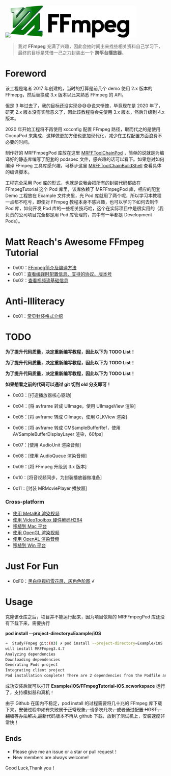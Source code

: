 
![](md/imgs/MR-16-9.png)[![](md/imgs/ffmpeg.png)](http://ffmpeg.org/) 


> 我对 **FFmpeg** 充满了兴趣，因此会抽时间出来找些相关资料自己学习下，最终的目标是凭借一己之力封装出一个 **跨平台播放器**。

# Foreword

该工程是笔者 2017 年创建的，当时的打算是前几个 demo 使用 2.x 版本的 FFmepg，然后替换成 3.x 版本以此来熟悉 FFmpeg 的 API。

但是 3 年过去了，我的目标还没实现😅😅😅说来惭愧，毕竟现在是 2020 年了，研究 2.x 版本没有实际意义了，因此该教程将会先使用 3.x 版本，然后升级到 4.x 版本。

2020 年开始工程将不再使用 xcconfig 配置 FFmpeg 路径，取而代之的是使用 CocoaPod 来集成，这样做更加方便也更加现代化，减少在工程配置方面浪费不必要的时间。

制作好的 MRFFmpegPod 库放在这里 [MRFFToolChainPod](https://github.com/debugly/MRFFToolChainPod) ，简单的说就是为编译好的静态库编写了配套的 podspec 文件，感兴趣的话可以看下。如果您对如何编译 FFmpeg 工具库感兴趣，可移步这里 [MRFFToolChainBuildShell](https://github.com/debugly/MRFFToolChainBuildShell) 查看具体的编译脚本。

工程完全采用 Pod 库的形式，也就是说我会把所有的封装代码都放在 FFmpegTutorial 这个 Pod 库里，该库依赖了 MRFFmpegPod 库，相应的配套 Demo 工程放在 Example 文件夹里，光 Pod 库就用了两个呢，所以学习本教程一点都不吃亏，即使对 FFmpeg 教程本身不感兴趣，也可以学习下如何去制作 Pod 库，如何开发 Pod 库的一些相关技巧哈，这个在实际项目中是很实用的（我负责的公司项目完全都是用 Pod 库管理的，其中有一半都是 Development Pods）。

# Matt Reach's Awesome FFmpeg Tutorial

- 0x00：[FFmpeg简介及编译方法](md/0x00.md) 
- 0x01：[查看编译时配置信息、支持的协议、版本号](md/0x01.md)
- 0x02：[查看视频流基础信息](md/0x02.md)

# Anti-Illiteracy

- 0x01：[常见封装格式介绍](md/illiteracy/0x01.md)

# TODO

**为了提升代码质量，决定重新编写教程，因此以下为 TODO List！**

**为了提升代码质量，决定重新编写教程，因此以下为 TODO List！**

**为了提升代码质量，决定重新编写教程，因此以下为 TODO List！**

**如果想看之前的代码可以通过 git 切到 old 分支即可！**

- 0x03：[打造播放器核心驱动]

- 0x04：[将 avframe 转成 UIImage，使用 UIImageView 渲染]

- 0x05：[将 avframe 转成 CIImage，使用 GLKView 渲染]

- 0x06：[将 avframe 转成 CMSampleBufferRef，使用 AVSampleBufferDisplayLayer 渲染，60fps]

- 0x07：[使用 AudioUnit 渲染音频]

- 0x08：[使用 AudioQueue 渲染音频]

- 0x09：[将 FFmpeg 升级到 3.x 版本]

- 0x10：[将音视频同步，为封装播放器做准备]

- 0x11：[封装 MRMoviePlayer 播放器]

### Cross-platform

- [使用 MetalKit 渲染视频]()
- [使用 VideoToolbox 硬件解码H264]()
- [移植到 Mac 平台](md/012.md)
- [使用 OpenGL 渲染视频](md/013.md)
- [使用 OpenAL 渲染音频](md/014.md)
- [移植到 Win 平台](md/016.md)

# Just For Fun

- 0xF0：[黑白电视机雪花屏、灰色色阶图](md/006-1.md) √

# Usage

克隆该仓库之后，项目并不能运行起来，因为项目依赖的 MRFFmpegPod 库还没有下载下来，需要执行

**pod install --project-directory=Example/iOS**

```bash
➜  StudyFFmpeg git:(03) ✗ pod install --project-directory=Example/iOS
will install MRFFmpeg3.4.7
Analyzing dependencies
Downloading dependencies
Generating Pods project
Integrating client project
Pod installation complete! There are 2 dependencies from the Podfile and 2 total pods installed.
```

成功安装后就可以打开 **Example/iOS/FFmpegTutorial-iOS.xcworkspace** 运行了，支持模拟器和真机！

由于 Github 在国内不稳定，pod install 的过程需要将几十兆的 FFmpeg 库下载下来，~~安装过程中如有失败属于正常现象，请多次几次，或者通过配置 HOST，翻墙等办法解决~~,最新代码版本不再从 github 下载，放到了测试机上，安装速度非常快！

## Ends

- Please give me an issue or a star or pull request！
- New members are always welcome!

Good Luck,Thank you！
